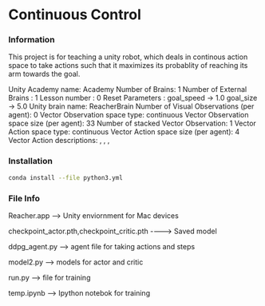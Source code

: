 [//]: # (Image References)

[image1]: https://user-images.githubusercontent.com/10624937/43851024-320ba930-9aff-11e8-8493-ee547c6af349.gif "Trained Agent"
[image2]: https://user-images.githubusercontent.com/10624937/43851646-d899bf20-9b00-11e8-858c-29b5c2c94ccc.png "Crawler"


# Continuous Control

### Information
This project is for teaching a unity robot, which deals in continous action space to take actions such that it maximizes its probablity of reaching its arm towards the goal.

Unity Academy name: Academy
        Number of Brains: 1
        Number of External Brains : 1
        Lesson number : 0
        Reset Parameters :
		goal_speed -> 1.0
		goal_size -> 5.0
Unity brain name: ReacherBrain
        Number of Visual Observations (per agent): 0
        Vector Observation space type: continuous
        Vector Observation space size (per agent): 33
        Number of stacked Vector Observation: 1
        Vector Action space type: continuous
        Vector Action space size (per agent): 4
        Vector Action descriptions: , , , 
        
### Installation

``` bash
conda install --file python3.yml
```

### File Info

Reacher.app --> Unity enviornment for Mac devices

checkpoint_actor.pth,checkpoint_critic.pth ----> Saved model

ddpg_agent.py --> agent file for taking actions and steps

model2.py --> models for actor and critic

run.py --> file for training

temp.ipynb --> Ipython notebok for training






